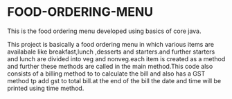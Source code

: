 # FOOD-ORDERING-MENU
This is the food ordering menu developed using basics of core java.

This project is basically a food ordering  menu in which various items are availabale like breakfast,lunch ,desserts and starters.and further starters and lunch are divided into veg and nonveg.each item is created as a method and further these methods are called in the main method.This code also consists of a billing method to to calculate the bill and also has a GST method tp add gst to total bill.at the end of the bill the date and time will be printed using time method.
